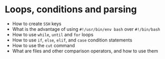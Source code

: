 # Loops, conditions and parsing
  - How to create `SSH` keys
  - What is the advantage of using `#!/usr/bin/env bash` over `#!/bin/bash`
  - How to use `while`, `until` and `for` loops
  - How to use `if`, `else`, `elif`, and `case` condition statements
  - How to use the `cut` command
  - What are files and other comparison operators, and how to use them